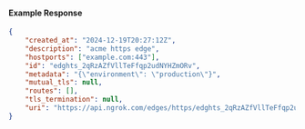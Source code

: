 <!-- Code generated for API Clients. DO NOT EDIT. -->

#### Example Response

```json
{
	"created_at": "2024-12-19T20:27:12Z",
	"description": "acme https edge",
	"hostports": ["example.com:443"],
	"id": "edghts_2qRzAZfVllTeFfqp2udNYHZmORv",
	"metadata": "{\"environment\": \"production\"}",
	"mutual_tls": null,
	"routes": [],
	"tls_termination": null,
	"uri": "https://api.ngrok.com/edges/https/edghts_2qRzAZfVllTeFfqp2udNYHZmORv"
}
```
